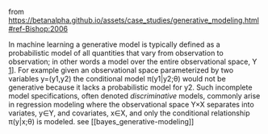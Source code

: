 from https://betanalpha.github.io/assets/case_studies/generative_modeling.html#ref-Bishop:2006

In machine learning a generative model is typically defined as a probabilistic model of all quantities that vary from observation to observation; in other words a model over the entire observational space, Y [1](https://betanalpha.github.io/assets/case_studies/generative_modeling.html#ref-Bishop:2006)]. For example given an observational space parameterized by two variables y=(y1,y2) the conditional model π(y1|y2;θ) would not be generative because it lacks a probabilistic model for y2. Such incomplete model specifications, often denoted _discriminative_ models, commonly arise in regression modeling where the observational space Y×X separates into variates, y∈Y, and covariates, x∈X, and only the conditional relationship π(y|x;θ) is modeled. see [[bayes_generative-modeling]]